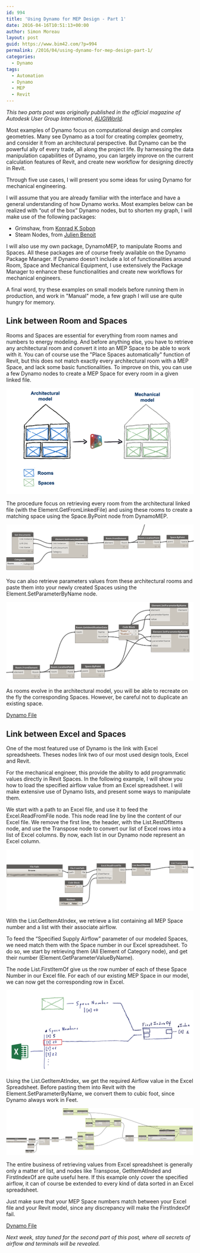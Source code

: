 ```yaml
---
id: 994
title: 'Using Dynamo for MEP Design - Part 1'
date: 2016-04-16T10:51:13+00:00
author: Simon Moreau
layout: post
guid: https://www.bim42.com/?p=994
permalink: /2016/04/using-dynamo-for-mep-design-part-1/
categories:
  - Dynamo
tags:
  - Automation
  - Dynamo
  - MEP
  - Revit
---
```

_This two parts post was originally published in the official magazine of Autodesk User Group International, [AUGIWorld](https://www.augi.com/augiworld)._

Most examples of Dynamo focus on computational design and complex geometries. Many see Dynamo as a tool for creating complex geometry, and consider it from an architectural perspective. But Dynamo can be the powerful ally of every trade, all along the project life. By harnessing the data manipulation capabilities of Dynamo, you can largely improve on the current calculation features of Revit, and create new workflow for designing directly in Revit.

Through five use cases, I will present you some ideas for using Dynamo for mechanical engineering.

I will assume that you are already familiar with the interface and have a general understanding of how Dynamo works. Most examples below can be realized with “out of the box” Dynamo nodes, but to shorten my graph, I will make use of the following packages:

* Grimshaw, from [Konrad K Sobon](http://archi-lab.net/)
* Steam Nodes, from [Julien Benoit](https://aecuandme.wordpress.com/)

I will also use my own package, DynamoMEP, to manipulate Rooms and Spaces. All these packages are of course freely available on the Dynamo Package Manager. If Dynamo doesn’t include a lot of functionalities around Room, Space and Mechanical Equipment, I use extensively the Package Manager to enhance these functionalities and create new workflows for mechanical engineers.

A final word, try these examples on small models before running them in production, and work in "Manual" mode, a few graph I will use are quite hungry for memory.

## Link between Room and Spaces

Rooms and Spaces are essential for everything from room names and numbers to energy modeling. And before anything else, you have to retrieve any architectural room and convert it into an MEP Space to be able to work with it. You can of course use the "Place Spaces automatically" function of Revit, but this does not match exactly every architectural room with a MEP Space, and lack some basic functionalities. To improve on this, you can use a few Dynamo nodes to create a MEP Space for every room in a given linked file.

![figure1](/assets/2016/04/figure1.png)

The procedure focus on retrieving every room from the architectural linked file (with the Element.GetFromLinkedFile) and using these rooms to create a matching space using the Space.ByPoint node from DynamoMEP.

![figure2](/assets/2016/04/figure2.png)

You can also retrieve parameters values from these architectural rooms and paste them into your newly created Spaces using the Element.SetParameterByName node.

![figure3](/assets/2016/04/figure3.png)

As rooms evolve in the architectural model, you will be able to recreate on the fly the corresponding Spaces. However, be careful not to duplicate an existing space.

[Dynamo File](https://drive.google.com/open?id=0B_fvbfIWQ5JJVWxaWGN3T2puQzQ)

## Link between Excel and Spaces

One of the most featured use of Dynamo is the link with Excel spreadsheets. Theses nodes link two of our most used design tools, Excel and Revit.

For the mechanical engineer, this provide the ability to add programmatic values directly in Revit Spaces. In the following example, I will show you how to load the specified airflow value from an Excel spreadsheet. I will make extensive use of Dynamo lists, and present some ways to manipulate them.

We start with a path to an Excel file, and use it to feed the Excel.ReadFromFile node. This node read line by line the content of our Excel file. We remove the first line, the header, with the List.RestOfItems node, and use the Transpose node to convert our list of Excel rows into a list of Excel columns. By now, each list in our Dynamo node represent an Excel column.

![figure4](/assets/2016/04/figure4.png)

With the List.GetItemAtIndex, we retrieve a list containing all MEP Space number and a list with their associate airflow.

To feed the “Specified Supply Airflow” parameter of our modeled Spaces, we need match them with the Space number in our Excel spreadsheet. To do so, we start by retrieving them (All Element of Category node), and get their number (Element.GetParameterValueByName).

The node List.FirstItemOf give us the row number of each of these Space Number in our Excel file. For each of our existing MEP Space in our model, we can now get the corresponding row in Excel.

![figure5](/assets/2016/04/figure5.png)

Using the List.GetItemAtIndex, we get the required Airflow value in the Excel Spreadsheet. Before pasting them into Revit with the Element.SetParameterByName, we convert them to cubic foot, since Dynamo always work in Feet.

![figure6](/assets/2016/04/figure6.png)

The entire business of retrieving values from Excel spreadsheet is generally only a matter of list, and nodes like Transpose, GetItemAtInded and FirstIndexOf are quite useful here. If this example only cover the specified airflow, it can of course be extended to every kind of data sorted in an Excel spreadsheet.

Just make sure that your MEP Space numbers match between your Excel file and your Revit model, since any discrepancy will make the FirstIndexOf fail.

[Dynamo File](https://drive.google.com/open?id=0B_fvbfIWQ5JJcVBmRDYxTWFIMjQ)

_Next week, stay tuned for the second part of this post, where all secrets of airflow and terminals will be revealed._